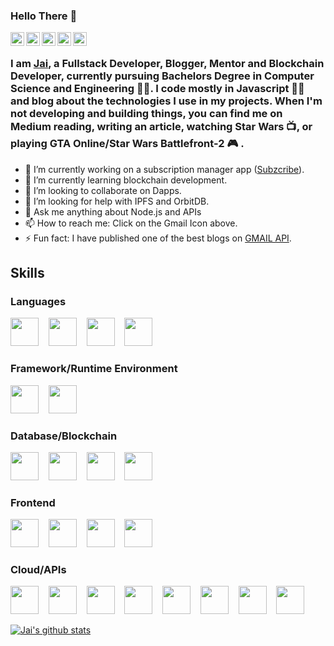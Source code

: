 ### Hello There 👋

<a href="https://twitter.com/parakh_js">
  <img align="left" alt="Jai Parakh" width="22px" src="https://cdn.jsdelivr.net/npm/simple-icons@v3/icons/twitter.svg" />
</a>
<a href="https://www.linkedin.com/in/jai-parakh-5626b4178/">
  <img align="left" alt="Jai Parakh" width="22px" src="https://cdn.jsdelivr.net/npm/simple-icons@v3/icons/linkedin.svg" />
</a>
<a href="https://medium.com/@parakh.js">
  <img align="left" alt="Jai Parakh" width="22px" src="https://cdn.jsdelivr.net/npm/simple-icons@v3/icons/medium.svg" />
</a>
<a href="https://mail.google.com/mail/u/0/?view=cm&fs=1&to=contact.jaiparakh@gmail.com&tf=1">
  <img align="left" alt="Jai Parakh" width="22px" src="https://cdn.jsdelivr.net/npm/simple-icons@v3/icons/gmail.svg" />
</a>
<a href="https://www.instagram.com/parakh.js/">
  <img align="left" alt="Jai Parakh" width="22px" src="https://cdn.jsdelivr.net/npm/simple-icons@v3/icons/instagram.svg" />
</a>


<br>
<!--
**JaiParakh/JaiParakh** is a ✨ _special_ ✨ repository because its `README.md` (this file) appears on your GitHub profile.
![](https://emojis.slackmojis.com/emojis/images/1526741134/3958/storm_trooper.gif?1526741134)
Here are some ideas to get you started:  
-->

### I am [Jai](https://jaiparakh.tech/), a Fullstack Developer, Blogger, Mentor and Blockchain Developer, currently pursuing Bachelors Degree in Computer Science and Engineering 👨‍🎓. I code mostly in Javascript 👨‍💻 and blog about the technologies I use in my projects. When I'm not developing and building things, you can find me on Medium reading, writing an article, watching Star Wars 📺, or playing GTA Online/Star Wars Battlefront-2 :video_game: .

- 🔭 I’m currently working on a subscription manager app ([Subzcribe](https://play.google.com/store/apps/details?id=com.subzcribe)).
- 🌱 I’m currently learning blockchain development.
- 👯 I’m looking to collaborate on Dapps.
- 🤔 I’m looking for help with IPFS and OrbitDB.
- 💬 Ask me anything about Node.js and APIs
- 📫 How to reach me: Click on the Gmail Icon above.
- ⚡ Fun fact: I have published one of the best blogs on [GMAIL API](https://medium.com/@parakh.js/how-to-use-gmail-api-with-node-js-part-1-b17097a64990).


## Skills

### Languages
<p float="left">
    <img src="https://simpleicons.org/icons/javascript.svg" width="45px">&nbsp&nbsp&nbsp
    <img src="https://simpleicons.org/icons/cplusplus.svg" width="45px">&nbsp&nbsp&nbsp
    <img src="https://simpleicons.org/icons/python.svg" width="45px">&nbsp&nbsp&nbsp
    <img src="https://simpleicons.org/icons/c.svg" width="45px">&nbsp&nbsp&nbsp
</p>

### Framework/Runtime Environment
<p float="left">
    <img src="https://simpleicons.org/icons/next-dot-js.svg" width="45px">&nbsp&nbsp&nbsp
    <img src="https://simpleicons.org/icons/node-dot-js.svg" width="45px">&nbsp&nbsp&nbsp
</p>

### Database/Blockchain
<p float="left">
    <img src="https://simpleicons.org/icons/mongodb.svg" width="45px">&nbsp&nbsp&nbsp
    <img src="https://simpleicons.org/icons/mysql.svg" width="45px">&nbsp&nbsp&nbsp
    <img src="https://simpleicons.org/icons/ethereum.svg" width="45px">&nbsp&nbsp&nbsp
    <img src="https://simpleicons.org/icons/ipfs.svg" width="45px">&nbsp&nbsp&nbsp
</p>

### Frontend
<p float="left">
    <img src="https://simpleicons.org/icons/react.svg" width="45px">&nbsp&nbsp&nbsp
    <img src="https://simpleicons.org/icons/bootstrap.svg" width="45px">&nbsp&nbsp&nbsp
    <img src="https://simpleicons.org/icons/css3.svg" width="45px">&nbsp&nbsp&nbsp
    <img src="https://simpleicons.org/icons/html5.svg" width="45px">&nbsp&nbsp&nbsp
</p>

### Cloud/APIs
<p float="left">
    <img src="https://simpleicons.org/icons/googlecloud.svg" width="45px">&nbsp&nbsp&nbsp
    <img src="https://simpleicons.org/icons/amazonaws.svg" width="45px">&nbsp&nbsp&nbsp
    <img src="https://simpleicons.org/icons/vercel.svg" width="45px">&nbsp&nbsp&nbsp
    <img src="https://simpleicons.org/icons/heroku.svg" width="45px">&nbsp&nbsp&nbsp
    <img src="https://simpleicons.org/icons/gmail.svg" width="45px">&nbsp&nbsp&nbsp
    <img src="https://simpleicons.org/icons/googledrive.svg" width="45px">&nbsp&nbsp&nbsp
    <img src="https://simpleicons.org/icons/googlecalendar.svg" width="45px">&nbsp&nbsp&nbsp
    <img src="https://simpleicons.org/icons/openlayers.svg" width="45px">&nbsp&nbsp&nbsp
</p>

[![Jai's github stats](https://github-readme-stats.vercel.app/api?username=JaiParakh)](https://jaiparakh.tech/)


